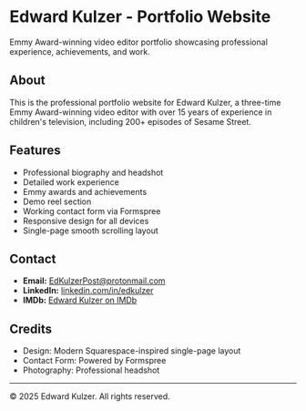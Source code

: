 # Edward Kulzer - Portfolio Website

Emmy Award-winning video editor portfolio showcasing professional experience, achievements, and work.

## About

This is the professional portfolio website for Edward Kulzer, a three-time Emmy Award-winning video editor with over 15 years of experience in children's television, including 200+ episodes of Sesame Street.

## Features

- Professional biography and headshot
- Detailed work experience
- Emmy awards and achievements
- Demo reel section
- Working contact form via Formspree
- Responsive design for all devices
- Single-page smooth scrolling layout

## Contact

- **Email:** EdKulzerPost@protonmail.com
- **LinkedIn:** [linkedin.com/in/edkulzer](https://www.linkedin.com/in/edkulzer/)
- **IMDb:** [Edward Kulzer on IMDb](https://pro.imdb.com/name/nm2552461)

## Credits

- Design: Modern Squarespace-inspired single-page layout
- Contact Form: Powered by Formspree
- Photography: Professional headshot

---

© 2025 Edward Kulzer. All rights reserved.
